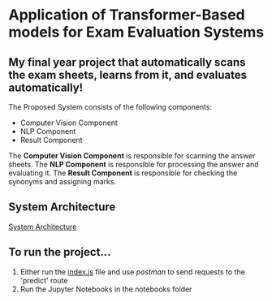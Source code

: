 # Application of Transformer-Based models for Exam Evaluation Systems
## My final year project that automatically scans the exam sheets, learns from it, and evaluates automatically!
The Proposed System consists of the following components:
- Computer Vision Component
- NLP Component
- Result Component
  
The **Computer Vision Component** is responsible for scanning the answer sheets.
The **NLP Component** is responsible for processing the answer and evaluating it.
The **Result Component** is responsible for checking the synonyms and assigning marks.

## System Architecture
[System Architecture](pictures/working.png) 

## To run the project...
1) Either run the [index.js](index.js) file and use *postman* to send requests to the 'predict' route
2) Run the Jupyter Notebooks in the notebooks folder